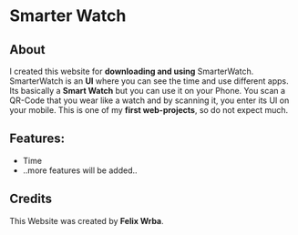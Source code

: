 # Smarter Watch

## About

I created this website for **downloading and using** SmarterWatch. SmarterWatch is an **UI** where you can see the time and use different apps. Its basically a **Smart Watch** but you can use it on your Phone. You scan a QR-Code that you wear like a watch and by scanning it, you enter its UI on your mobile.
This is one of my **first web-projects**, so do not expect much.

## Features:

- Time
- ..more features will be added..

## Credits

This Website was created by **Felix Wrba**.

